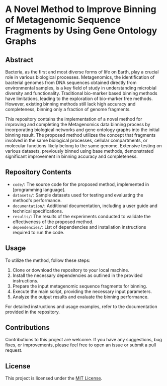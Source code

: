 # A Novel Method to Improve Binning of Metagenomic Sequence Fragments by Using Gene Ontology Graphs

## Abstract

Bacteria, as the first and most diverse forms of life on Earth, play a crucial role in various biological processes. Metagenomics, the identification of bacterial genomes from DNA sequences obtained directly from environmental samples, is a key field of study in understanding microbial diversity and functionality. Traditional bio-marker based binning methods have limitations, leading to the exploration of bio-marker free methods. However, existing binning methods still lack high accuracy and completeness, binning only a fraction of genome fragments.

This repository contains the implementation of a novel method for improving and completing the Metagenomics data binning process by incorporating biological networks and gene ontology graphs into the initial binning result. The proposed method utilizes the concept that fragments involved in the same biological processes, cellular compartments, or molecular functions likely belong to the same genome. Extensive testing on various datasets, previously binned using base methods, demonstrated significant improvement in binning accuracy and completeness.

## Repository Contents

- `code/`: The source code for the proposed method, implemented in [programming language].
- `datasets/`: Sample datasets used for testing and evaluating the method's performance.
- `documentation/`: Additional documentation, including a user guide and technical specifications.
- `results/`: The results of the experiments conducted to validate the effectiveness of the proposed method.
- `dependencies/`: List of dependencies and installation instructions required to run the code.

## Usage

To utilize the method, follow these steps:

1. Clone or download the repository to your local machine.
2. Install the necessary dependencies as outlined in the provided instructions.
3. Prepare the input metagenomic sequence fragments for binning.
4. Execute the main script, providing the necessary input parameters.
5. Analyze the output results and evaluate the binning performance.

For detailed instructions and usage examples, refer to the documentation provided in the repository.

## Contributions

Contributions to this project are welcome. If you have any suggestions, bug fixes, or improvements, please feel free to open an issue or submit a pull request.

## License

This project is licensed under the [MIT License](LICENSE).
